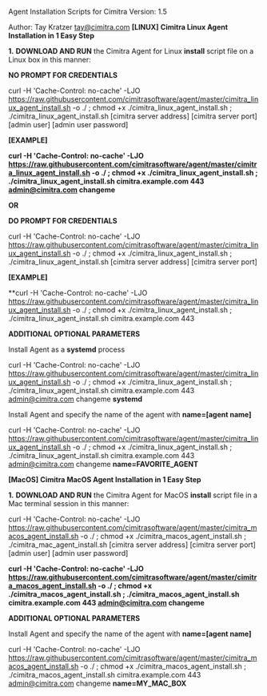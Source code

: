 
Agent Installation Scripts for Cimitra
Version: 1.5

Author: Tay Kratzer tay@cimitra.com
**[LINUX]**
**Cimitra Linux Agent Installation in 1 Easy Step**

**1.** **DOWNLOAD AND RUN** the Cimitra Agent for Linux **install** script file on a Linux box in this manner:

**NO PROMPT FOR CREDENTIALS**

curl -H 'Cache-Control: no-cache' -LJO https://raw.githubusercontent.com/cimitrasoftware/agent/master/cimitra_linux_agent_install.sh -o ./ ; chmod +x ./cimitra_linux_agent_install.sh ; ./cimitra_linux_agent_install.sh [cimitra server address] [cimitra server port] [admin user] [admin user password]

**[EXAMPLE]**

**curl -H 'Cache-Control: no-cache' -LJO https://raw.githubusercontent.com/cimitrasoftware/agent/master/cimitra_linux_agent_install.sh -o ./ ; chmod +x ./cimitra_linux_agent_install.sh ; ./cimitra_linux_agent_install.sh cimitra.example.com 443 admin@cimitra.com changeme**

**OR**

**DO PROMPT FOR CREDENTIALS**

curl -H 'Cache-Control: no-cache' -LJO https://raw.githubusercontent.com/cimitrasoftware/agent/master/cimitra_linux_agent_install.sh -o ./ ; chmod +x ./cimitra_linux_agent_install.sh ; ./cimitra_linux_agent_install.sh [cimitra server address] [cimitra server port]

**[EXAMPLE]**

**curl -H 'Cache-Control: no-cache' -LJO https://raw.githubusercontent.com/cimitrasoftware/agent/master/cimitra_linux_agent_install.sh -o ./ ; chmod +x ./cimitra_linux_agent_install.sh ; ./cimitra_linux_agent_install.sh cimitra.example.com 443 

**ADDITIONAL OPTIONAL PARAMETERS**

Install Agent as a **systemd** process

curl -H 'Cache-Control: no-cache' -LJO https://raw.githubusercontent.com/cimitrasoftware/agent/master/cimitra_linux_agent_install.sh -o ./ ; chmod +x ./cimitra_linux_agent_install.sh ; ./cimitra_linux_agent_install.sh cimitra.example.com 443 admin@cimitra.com changeme **systemd**

Install Agent and specify the name of the agent with **name=[agent name]**

curl -H 'Cache-Control: no-cache' -LJO https://raw.githubusercontent.com/cimitrasoftware/agent/master/cimitra_linux_agent_install.sh -o ./ ; chmod +x ./cimitra_linux_agent_install.sh ; ./cimitra_linux_agent_install.sh cimitra.example.com 443 admin@cimitra.com changeme **name=FAVORITE_AGENT**

**[MacOS]**
**Cimitra MacOS Agent Installation in 1 Easy Step**

**1.** **DOWNLOAD AND RUN** the Cimitra Agent for MacOS **install** script file in a Mac terminal session in this manner:

curl -H 'Cache-Control: no-cache' -LJO https://raw.githubusercontent.com/cimitrasoftware/agent/master/cimitra_macos_agent_install.sh -o ./ ; chmod +x ./cimitra_macos_agent_install.sh ; ./cimitra_mac_agent_install.sh [cimitra server address] [cimitra server port] [admin user] [admin user password]

**curl -H 'Cache-Control: no-cache' -LJO https://raw.githubusercontent.com/cimitrasoftware/agent/master/cimitra_macos_agent_install.sh -o ./ ; chmod +x ./cimitra_macos_agent_install.sh ; ./cimitra_macos_agent_install.sh cimitra.example.com 443 admin@cimitra.com changeme**

**ADDITIONAL OPTIONAL PARAMETERS**

Install Agent and specify the name of the agent with **name=[agent name]**

curl -H 'Cache-Control: no-cache' -LJO https://raw.githubusercontent.com/cimitrasoftware/agent/master/cimitra_macos_agent_install.sh -o ./ ; chmod +x ./cimitra_macos_agent_install.sh ; ./cimitra_macos_agent_install.sh cimitra.example.com 443 admin@cimitra.com changeme **name=MY_MAC_BOX**

